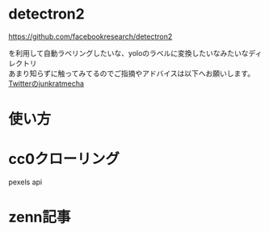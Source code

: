 # detectron2
https://github.com/facebookresearch/detectron2

を利用して自動ラベリングしたいな、yoloのラベルに変換したいなみたいなディレクトリ  
あまり知らずに触ってみてるのでご指摘やアドバイスは以下へお願いします。  
[Twitterのjunkratmecha](https://twitter.com/junkratmecha)

# 使い方



# cc0クローリング
pexels api


# zenn記事


